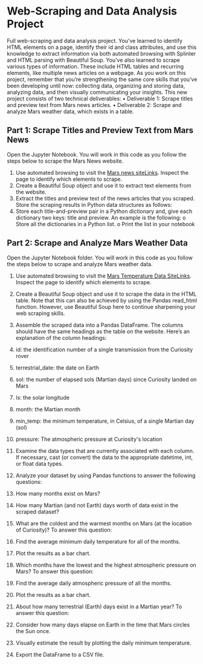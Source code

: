 # Web-Scraping and Data Analysis Project


Full web-scraping and data analysis project. You’ve learned to identify HTML elements on a page, identify their id and class attributes, and use this knowledge to extract information via both automated browsing with Splinter and HTML parsing with Beautiful Soup. You’ve also learned to scrape various types of information. These include HTML tables and recurring elements, like multiple news articles on a webpage.
As you work on this project, remember that you’re strengthening the same core skills that you’ve been developing until now: collecting data, organizing and storing data, analyzing data, and then visually communicating your insights.
 This new project consists of two technical deliverables:
•	Deliverable 1: Scrape titles and preview text from Mars news articles.
•	Deliverable 2: Scrape and analyze Mars weather data, which exists in a table.
## Part 1: Scrape Titles and Preview Text from Mars News

Open the Jupyter Notebook. You will work in this code as you follow the steps below to scrape the Mars News website.
1.	Use automated browsing to visit the [Mars news siteLinks](https://github.com/user/repo/blob/branch/other_file.md). Inspect the page to identify which elements to scrape.
2.	Create a Beautiful Soup object and use it to extract text elements from the website.
3.	Extract the titles and preview text of the news articles that you scraped. Store the scraping results in Python data structures as follows:
1.	Store each title-and-preview pair in a Python dictionary and, give each dictionary two keys: title and preview. An example is the following:
  o	Store all the dictionaries in a Python list.
  o	Print the list in your notebook
## Part 2: Scrape and Analyze Mars Weather Data

Open the Jupyter Notebook folder. You will work in this code as you follow the steps below to scrape and analyze Mars weather data.
1.	Use automated browsing to visit the [Mars Temperature Data SiteLinks](https://github.com/user/repo/blob/branch/other_file.md). Inspect the page to identify which elements to scrape. 

4.	Create a Beautiful Soup object and use it to scrape the data in the HTML table. Note that this can also be achieved by using the Pandas read_html function. However, use Beautiful Soup here to continue sharpening your web scraping skills.
5.	Assemble the scraped data into a Pandas DataFrame. The columns should have the same headings as the table on the website. Here’s an explanation of the column headings:
 1.	id: the identification number of a single transmission from the Curiosity rover
 2.	terrestrial_date: the date on Earth
 3.	sol: the number of elapsed sols (Martian days) since Curiosity landed on Mars
 4.	ls: the solar longitude
 5.	month: the Martian month
 6.	min_temp: the minimum temperature, in Celsius, of a single Martian day (sol)
 7.	pressure: The atmospheric pressure at Curiosity's location
4.	Examine the data types that are currently associated with each column. If necessary, cast (or convert) the data to the appropriate datetime, int, or float data types.
5.	Analyze your dataset by using Pandas functions to answer the following questions:
 1.	How many months exist on Mars?
 2.	How many Martian (and not Earth) days worth of data exist in the scraped dataset?
 3.	What are the coldest and the warmest months on Mars (at the location of Curiosity)? To answer this question:
  1.	Find the average minimum daily temperature for all of the months.
  2.	Plot the results as a bar chart.
4.	Which months have the lowest and the highest atmospheric pressure on Mars? To answer this question:
 1.	Find the average daily atmospheric pressure of all the months.
 2.	Plot the results as a bar chart.
5.	About how many terrestrial (Earth) days exist in a Martian year? To answer this question:
 1.	Consider how many days elapse on Earth in the time that Mars circles the Sun once.
 2.	Visually estimate the result by plotting the daily minimum temperature.
6.	Export the DataFrame to a CSV file.


 

 

